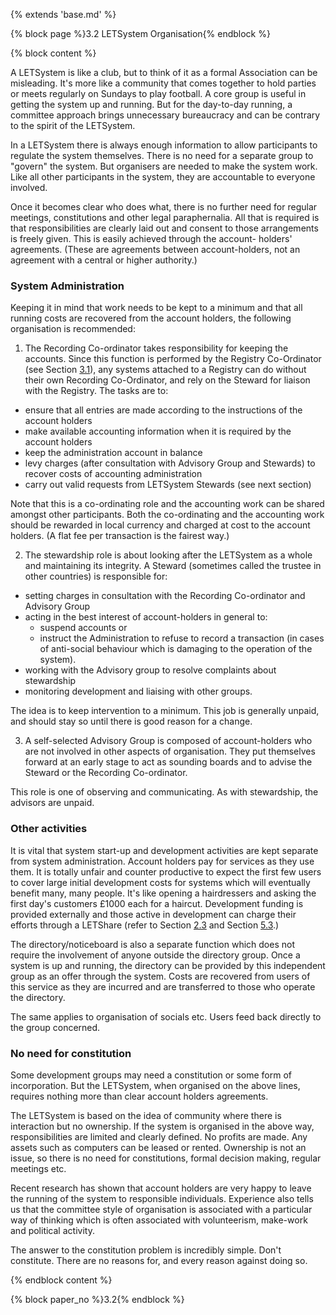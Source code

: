 {% extends 'base.md' %}

{% block page %}3.2 LETSystem Organisation{% endblock %}

{% block content %}

A LETSystem is like a club, but to think of it as a formal Association can
be misleading. It's more like a community that comes together to hold
parties or meets regularly on Sundays to play football. A core group is
useful in getting the system up and running. But for the day-to-day
running, a committee approach brings unnecessary bureaucracy and can be
contrary to the spirit of the LETSystem.

In a LETSystem there is always enough information to allow participants
to regulate the system themselves. There is no need for a separate group to
"govern" the system. But organisers are needed to make the system work.
Like all other participants in the system, they are accountable to everyone
involved.

Once it becomes clear who does what, there is no further need for regular
meetings, constitutions and other legal paraphernalia.  All that is required
is that responsibilities are clearly laid out and consent to those
arrangements is freely given. This is easily achieved through the account-
holders' agreements. (These are agreements between account-holders, not
an agreement with a central or higher authority.)

### System Administration

Keeping it in mind that work needs to be kept to a minimum and that all
running costs are recovered from the account holders, the following
organisation is recommended:

1) The Recording Co-ordinator takes responsibility for keeping the
accounts. Since this function is performed by the Registry Co-Ordinator
(see Section [3.1](3.1.html)), any systems attached to a Registry can do without their
own Recording Co-Ordinator, and rely on the Steward for liaison with the
Registry.  The tasks are to:

* ensure that all entries are made according to the instructions of the account holders
* make available accounting information when it is required by the account holders
* keep the administration account in balance
* levy charges (after consultation with Advisory Group and Stewards) to recover costs of accounting administration
* carry out valid requests from LETSystem Stewards (see next section)

Note that this is a co-ordinating role and the accounting work can be
shared amongst other participants. Both the co-ordinating and the
accounting work should be rewarded in local currency and charged at cost
to the account holders. (A flat fee per transaction is the fairest way.)

2) The stewardship role is about looking after the LETSystem as a whole
and maintaining its integrity. A Steward (sometimes called the trustee in
other countries) is responsible for:

* setting charges in consultation with the Recording Co-ordinator and Advisory Group
* acting in the best interest of account-holders in general to:
  * suspend accounts or
  * instruct the Administration to refuse to record a transaction (in
cases of anti-social behaviour which is damaging to the operation of
the system).
* working with the Advisory group to resolve complaints about stewardship
* monitoring development and liaising with other groups.

The idea is to keep intervention to a minimum. This job is generally
unpaid, and should stay so until there is good reason for a change.

3) A self-selected Advisory Group is composed of account-holders who
are not involved in other aspects of organisation. They put themselves
forward at an early stage to act as sounding boards and to advise the
Steward or the Recording Co-ordinator.

This role is one of observing and communicating. As with stewardship, the
advisors are unpaid.

### Other activities

It is vital that system start-up and development activities are kept separate
from system administration. Account holders pay for services as they use
them. It is totally unfair and counter productive to expect the first few
users to cover large initial development costs for systems which will
eventually benefit many, many people. It's like opening a hairdressers and
asking the first day's customers £1000 each for a haircut. Development
funding is provided externally and those active in development can charge
their efforts through a LETShare (refer to Section [2.3](2.3.html) and Section [5.3](5.3.html).)

The directory/noticeboard is also a separate function which does not
require the involvement of anyone outside the directory group. Once a
system is up and running, the directory can be provided by this
independent group as an offer through the system.  Costs are recovered
from users of this service as they are incurred and are transferred to those
who operate the directory.

The same applies to organisation of socials etc. Users feed back directly to
the group concerned.

### No need for constitution

Some development groups may need a constitution or some form of
incorporation. But the LETSystem, when organised on the above lines,
requires nothing more than clear account holders agreements.

The LETSystem is based on the idea of community where there is
interaction but no ownership. If the system is organised in the above way,
responsibilities are limited and clearly defined. No profits are made. Any
assets such as computers can be leased or rented. Ownership is not an
issue, so there is no need for constitutions, formal decision making, regular
meetings etc.

Recent research has shown that account holders are very happy to leave
the running of the system to responsible individuals. Experience also tells
us that the committee style of organisation is associated with a particular
way of thinking which is often associated with volunteerism, make-work
and political activity.

The answer to the constitution problem is incredibly simple. Don't
constitute. There are no reasons for, and every reason against doing so.

{% endblock content %}

{% block paper_no %}3.2{% endblock %}
